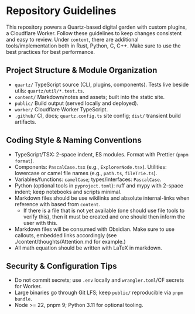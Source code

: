 # Repository Guidelines

This repository powers a Quartz-based digital garden with custom plugins, a Cloudflare Worker. Follow these guidelines to keep changes consistent and easy to review.
Under `content`, there are additional tools/implementation both in Rust, Python, C, C++. Make sure to use the best practices for best performance.

## Project Structure & Module Organization

- `quartz/` TypeScript source (CLI, plugins, components). Tests live beside utils: `quartz/util/*.test.ts`.
- `content/` Markdown/notes and assets; built into the static site.
- `public/` Build output (served locally and deployed).
- `worker/` Cloudflare Worker TypeScript.
- `.github/` CI, docs; `quartz.config.ts` site config; `dist/` transient build artifacts.

## Coding Style & Naming Conventions

- TypeScript/TSX: 2-space indent, ES modules. Format with Prettier (`pnpm format`).
- Components: `PascalCase.tsx` (e.g., `ExplorerNode.tsx`). Utilities: lowercase or camel file names (e.g., `path.ts`, `fileTrie.ts`).
- Variables/functions: `camelCase`; types/interfaces: `PascalCase`.
- Python (optional tools in `pyproject.toml`): ruff and mypy with 2-space indent; keep notebooks and scripts minimal.
- Markdown files should be use wikilinks and absolute internal-links when reference with based from `content`.
  - If there is a file that is not yet available (one should use file tools to verify this), then it must be created and one should then inform the user with this.
- Markdown files will be consumed with Obsidian. Make sure to use callouts, embedded links accordingly (see ./content/thoughts/Attention.md for example.)
- All math equation should be written with LaTeX in markdown.

## Security & Configuration Tips

- Do not commit secrets; use `.env` locally and `wrangler.toml`/CF secrets for Worker.
- Large binaries go through Git LFS; keep `public/` reproducible via `pnpm bundle`.
- Node >= 22, pnpm 9; Python 3.11 for optional tooling.
